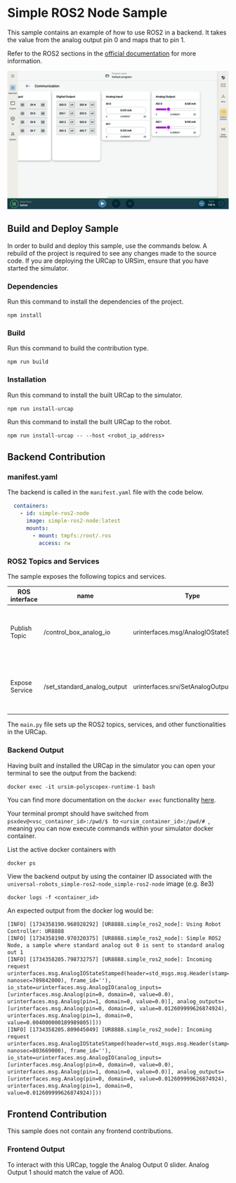 # Simple ROS2 Node Sample

This sample contains an example of how to use ROS2 in a backend. It takes the value from the analog output pin 0 and maps that to pin 1.

Refer to the ROS2 sections in the [official documentation](https://docs.universal-robots.com/) for more information.

![PolyScope X Communication Application Node](tp.png)

## Build and Deploy Sample

In order to build and deploy this sample, use the commands below. A rebuild of the project is required to see any changes made to the source code.  If you are deploying the URCap to URSim, ensure that you have started the simulator.

### Dependencies

Run this command to install the dependencies of the project.

```shell
npm install
```

### Build

Run this command to build the contribution type.

```shell
npm run build
```

### Installation

Run this command to install the built URCap to the simulator.

```shell
npm run install-urcap
```

Run this command to install the built URCap to the robot.

```shell
npm run install-urcap -- --host <robot_ip_address>
````

## Backend Contribution

### manifest.yaml

The backend is called in the `manifest.yaml` file with the code below.

```yaml
  containers:
    - id: simple-ros2-node
      image: simple-ros2-node:latest
      mounts:
        - mount: tmpfs:/root/.ros
          access: rw
```

### ROS2 Topics and Services

The sample exposes the following topics and services.

| ROS interface  | name                        | Type                                  | Description                                                    |
|----------------|-----------------------------|---------------------------------------|----------------------------------------------------------------|
| Publish Topic  | /control_box_analog_io      | urinterfaces.msg/AnalogIOStateStamped | Standard analog outputs' domain (voltage or current) and value |
| Expose Service | /set_standard_analog_output | urinterfaces.srv/SetAnalogOutput      | Set single analog output domain (current or voltage) and value |

The `main.py` file sets up the ROS2 topics, services, and other functionalities in the URCap.

### Backend Output

Having built and installed the URCap in the simulator you can open your terminal to see the output from the backend:

```shell
docker exec -it ursim-polyscopex-runtime-1 bash
```

You can find more documentation on the `docker exec` functionality [here](https://docs.docker.com/reference/cli/docker/container/exec/).

Your terminal prompt should have switched from `psxdev@<vsc_container_id>:/pwd/$ ` to `<ursim_container_id>:/pwd/# `, meaning you can now execute commands within your simulator docker container.

List the active docker containers with

```shell
docker ps
```

View the backend output by using the container ID associated with the `universal-robots_simple-ros2-node_simple-ros2-node` image (e.g. 8e3)

```shell
docker logs -f <container_id>
```

An expected output from the docker log would be:

```shell
[INFO] [1734358190.968928292] [UR8888.simple_ros2_node]: Using Robot Controller: UR8888
[INFO] [1734358190.970320375] [UR8888.simple_ros2_node]: Simple ROS2 Node, a sample where standard analog out 0 is sent to standard analog out 1
[INFO] [1734358205.798732757] [UR8888.simple_ros2_node]: Incoming request urinterfaces.msg.AnalogIOStateStamped(header=std_msgs.msg.Header(stamp=builtin_interfaces.msg.Time(sec=1734358205, nanosec=789842000), frame_id=''), io_state=urinterfaces.msg.AnalogIO(analog_inputs=[urinterfaces.msg.Analog(pin=0, domain=0, value=0.0), urinterfaces.msg.Analog(pin=1, domain=0, value=0.0)], analog_outputs=[urinterfaces.msg.Analog(pin=0, domain=0, value=0.012609999626874924), urinterfaces.msg.Analog(pin=1, domain=0, value=0.004000000189989805)]))
[INFO] [1734358205.809045049] [UR8888.simple_ros2_node]: Incoming request urinterfaces.msg.AnalogIOStateStamped(header=std_msgs.msg.Header(stamp=builtin_interfaces.msg.Time(sec=1734358205, nanosec=803669000), frame_id=''), io_state=urinterfaces.msg.AnalogIO(analog_inputs=[urinterfaces.msg.Analog(pin=0, domain=0, value=0.0), urinterfaces.msg.Analog(pin=1, domain=0, value=0.0)], analog_outputs=[urinterfaces.msg.Analog(pin=0, domain=0, value=0.012609999626874924), urinterfaces.msg.Analog(pin=1, domain=0, value=0.012609999626874924)]))
```

## Frontend Contribution

This sample does not contain any frontend contributions.

### Frontend Output

To interact with this URCap, toggle the Analog Output 0 slider. Analog Output 1 should match the value of AO0.